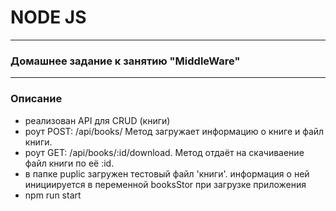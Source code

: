 # NODE JS
***
### Домашнее задание к занятию "MiddleWare"
***
### Описание
 * реализован API для CRUD (книги)
 * роут POST: /api/books/ Метод загружает информацию о книге и файл книги.
 * роут GET: /api/books/:id/download. Метод отдаёт на скачиваение файл книги по её :id.
 * в папке puplic загружен тестовый файл 'книги'. информация о ней инициируется в переменной booksStor при загрузке приложения
 * npm run start
 
